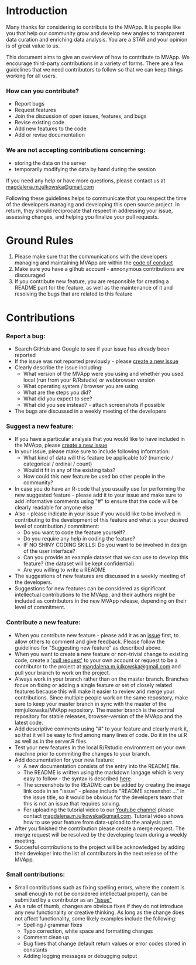 # Introduction

Many thanks for considering to contribute to the MVApp. It is people like you that help our community grow and develop new angles to transparent data curation and enriching data analysis. You are a STAR and your opinion is of great value to us. 

This document aims to give an overview of how to contribute to MVApp. We encourage third-party contributions in a variety of forms. There are a few guidelines that we need contributors to follow so that we can keep things working for all users.

### How can you contribute?

* Report bugs
* Request features
* Join the discussion of open issues, features, and bugs
* Revise existing code
* Add new features to the code
* Add or revise documentation

### We are not accepting contributions concerning:

* storing the data on the server
* temporarily modifying the data by hand during the session

If you need any help or have more questions, please contact us at magdalena.m.julkowska@gmail.com

Following these guidelines helps to communicate that you respect the time of the developers managing and developing this open source project. In return, they should reciprocate that respect in addressing your issue, assessing changes, and helping you finalize your pull requests.
 
# Ground Rules

1. Please make sure that the communications with the developers managing and maintaining MVApp are within the [code of conduct](https://github.com/mmjulkowska/MVApp/blob/master/CODE_OF_CONDUCT.md)
2. Make sure you have a github account - annonymous contributions are discouraged
3. If you contribute new feature, you are responsible for creating a README part for the feature, as well as the maintenance of it and resolving the bugs that are related to this feature

# Contributions

### Report a bug:

* Search GitHub and Google to see if your issue has already been reported
* If the issue was not reported previously - please [create a new issue](https://github.com/mmjulkowska/MVApp/issues)
* Clearly describe the issue including:
  * What version of the MVApp were you using and whether you used local (run from your R/Rstudio) or webbrowser version
  * What operating system / browser you are using 
  * What are the steps you did?
  * What did you expect to see?
  * What did you see instead? - attach screenshots if possible
* The bugs are discussed in a weekly meeting of the developers

### Suggest a new feature:

* If you have a particular analysis that you would like to have included in the MVApp, please [create a new issue](https://github.com/mmjulkowska/MVApp/issues)
* In your issue, please make sure to include following information:
  * What kind of data will this feature be applicable to? (numeric / categorical / ordinal / count)
  * Would it fit in any of the existing tabs?
  * How could this new feature be used bo other people in the community?
* In case you do have an R-code that you usually use for performing the new suggested feature - please add it to your issue and make sure to add informative comments using "#" to ensure that the code will be clearly readable for anyone else
* Also - please indicate in your issue if you would like to be involved in contributing to the development of this feature and what is your desired level of contribution / commitment:
  * Do you want to code the feature yourself? 
  * Do you require any help in coding the feature?
  * IF NO SHINY CODING SKILLS: Do you want to be involved in design of the user interface? 
  * Can you provide an example dataset that we can use to develop this feature? (the dataset will be kept confidential)
  * Are you willing to write a README
* The suggestions of new features are discussed in a weekly meeting of the developers. 
* Suggestions for new features can be considered as significant intellectual contributions to the MVApp, and their authors might be included as contributors in the new MVApp release, depending on their level of commitment. 

### Contribute a new feature:

* When you contribute new feature - please add it as an [issue](https://github.com/mmjulkowska/MVApp/issues) first, to allow others to comment and give feedback. Please follow the guidelines for "Suggesting new feature" as described above.
* When you want to create a new feature or non-trivial change to existing code, create a ['pull request'](https://help.github.com/articles/creating-a-pull-request/) to your own account or request to be a contributor to the project at magdalena.m.julkowska@gmail.com and pull your branch to work on the project.
* Always work in your branch rather than on the master branch. Branches focus on fixing or adding a single feature or set of closely related features because this will make it easier to review and merge your contributions. Since multiple people work on the same repository, make sure to keep your master branch in sync with the master of the mmjulkowska/MVApp repository. The master branch is the central repository for stable releases, browser-version of the MVApp and the latest code.
* Add descriptive comments using "#" to your feature and clearly mark it, so that it will be easy to find among many lines of code. Do it in the ui.R as well as in the server.R files.
* Test your new features in the local R/Rstudio environment on your own machine prior to commiting the changes to your branch. 
* Add documentation for your new feature: 
    * A new documentation consists of the entry into the README file.
    * The README is written using the markdown langage which is very easy to follow - the syntax is described [here](https://guides.github.com/features/mastering-markdown/)
    * The screenshots to the README can be added by creating the image link code in an "issue" - please include "README screenshot ..." in the issue title, so it would be obvious for the developers team that this is not an issue that requires solving. 
    * For uploading the tutorial video to our [Youtube channel](https://www.youtube.com/channel/UCeTCqj3dHWbjIbt9cXVjHMQ) please contact magdalena.m.julkowska@gmail.com. Tutorial video shows how to use your feature from data-upload to the analysis part. 
* After you finished the contribution please create a merge request. The merge request will be resolved by the developing team during a weekly meeting.
* Succesful contributions to the project will be acknowledged by adding their developer into the list of contributors in the next release of the MVApp.

### Small contributions:

* Small contributions such as fixing spelling errors, where the content is small enough to not be considered intellectual property, can be submitted by a contributor as an ["issue"](https://github.com/mmjulkowska/MVApp/issues)
* As a rule of thumb, changes are obvious fixes if they do not introduce any new functionality or creative thinking. As long as the change does not affect functionality, some likely examples include the following:
  * Spelling / grammar fixes
  * Typo correction, white space and formatting changes
  * Comment clean up
  * Bug fixes that change default return values or error codes stored in constants
  * Adding logging messages or debugging output
  
